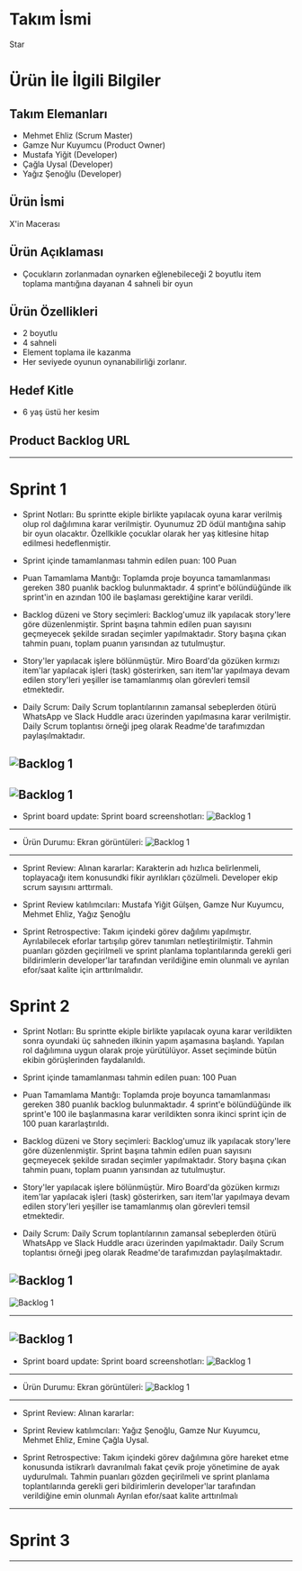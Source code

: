 # **Takım İsmi**

Star

# Ürün İle İlgili Bilgiler

## Takım Elemanları

- Mehmet Ehliz (Scrum Master)
- Gamze Nur Kuyumcu (Product Owner)
- Mustafa Yiğit (Developer)
- Çağla Uysal (Developer)
- Yağız Şenoğlu (Developer)

## Ürün İsmi

X'in Macerası

## Ürün Açıklaması

- Çocukların zorlanmadan oynarken eğlenebileceği 2 boyutlu item toplama mantığına dayanan 4 sahneli bir oyun

## Ürün Özellikleri

- 2 boyutlu
- 4 sahneli
- Element toplama ile kazanma
- Her seviyede oyunun oynanabilirliği zorlanır.


## Hedef Kitle

- 6 yaş üstü her kesim

## Product Backlog URL

---

# Sprint 1

- Sprint Notları: Bu sprintte ekiple birlikte yapılacak oyuna karar verilmiş olup rol dağılımına karar verilmiştir. Oyunumuz 2D ödül mantığına sahip bir oyun olacaktır. Özellkikle çocuklar olarak her yaş kitlesine hitap edilmesi hedeflenmiştir.

- Sprint içinde tamamlanması tahmin edilen puan: 100 Puan

- Puan Tamamlama Mantığı: Toplamda proje boyunca tamamlanması gereken 380 puanlık backlog bulunmaktadır. 4 sprint'e bölündüğünde ilk sprint'in en azından 100 ile başlaması gerektiğine karar verildi.

- Backlog düzeni ve Story seçimleri: Backlog'umuz ilk yapılacak story'lere göre düzenlenmiştir. Sprint başına tahmin edilen puan sayısını geçmeyecek şekilde sıradan seçimler yapılmaktadır. Story başına çıkan tahmin puanı, toplam puanın yarısından az tutulmuştur.

- Story'ler yapılacak işlere bölünmüştür. Miro Board'da gözüken kırmızı item'lar yapılacak işleri (task) gösterirken, sarı item'lar yapılmaya devam edilen story'leri  yeşiller ise tamamlanmış olan görevleri temsil etmektedir.

- Daily Scrum: Daily Scrum toplantılarının zamansal sebeplerden ötürü WhatsApp ve Slack Huddle aracı üzerinden yapılmasına karar verilmiştir. Daily Scrum toplantısı örneği jpeg olarak Readme'de tarafımızdan paylaşılmaktadır.

![Backlog 1](https://github.com/growingparticle/Group-117/blob/main/b-117.png)
---
![Backlog 1](https://github.com/growingparticle/Group-117/blob/main/b117.png)
---

- Sprint board update: Sprint board screenshotları:
![Backlog 1](https://github.com/growingparticle/Group-117/blob/main/Sprint%20board%20screenshotlar%C4%B1.png)
---
- Ürün Durumu: Ekran görüntüleri:
![Backlog 1](https://github.com/growingparticle/Group-117/blob/main/ekran%20g%C3%B6r%C3%BCnt%C3%BCs%C3%BC.png)
---

- Sprint Review: Alınan kararlar: Karakterin adı hızlıca belirlenmeli, toplayacağı item konusundki fikir ayrılıkları çözülmeli. Developer ekip scrum sayısını arttırmalı.

- Sprint Review katılımcıları: Mustafa Yiğit Gülşen, Gamze Nur Kuyumcu, Mehmet Ehliz, Yağız Şenoğlu
        
 - Sprint Retrospective:
Takım içindeki görev dağılımı yapılmıştır. Ayrılabilecek eforlar tartışılıp görev tanımları netleştirilmiştir.
Tahmin puanları gözden geçirilmeli ve sprint planlama toplantılarında gerekli geri bildirimlerin developer'lar tarafından verildiğine emin olunmalı ve
ayrılan efor/saat kalite için arttırılmalıdır.

        

    
# Sprint 2

- Sprint Notları: Bu sprintte ekiple birlikte yapılacak oyuna karar verildikten sonra oyundaki üç sahneden ilkinin yapım aşamasına başlandı. Yapılan rol dağılımına uygun olarak proje yürütülüyor. Asset seçiminde bütün ekibin görüşlerinden faydalanıldı. 

- Sprint içinde tamamlanması tahmin edilen puan: 100 Puan

- Puan Tamamlama Mantığı: Toplamda proje boyunca tamamlanması gereken 380 puanlık backlog bulunmaktadır. 4 sprint'e bölündüğünde ilk sprint'e 100 ile başlanmasına karar verildikten sonra ikinci sprint için de 100 puan kararlaştırıldı.

- Backlog düzeni ve Story seçimleri: Backlog'umuz ilk yapılacak story'lere göre düzenlenmiştir. Sprint başına tahmin edilen puan sayısını geçmeyecek şekilde sıradan seçimler yapılmaktadır. Story başına çıkan tahmin puanı, toplam puanın yarısından az tutulmuştur.

- Story'ler yapılacak işlere bölünmüştür. Miro Board'da gözüken kırmızı item'lar yapılacak işleri (task) gösterirken, sarı item'lar yapılmaya devam edilen story'leri  yeşiller ise tamamlanmış olan görevleri temsil etmektedir.

- Daily Scrum: Daily Scrum toplantılarının zamansal sebeplerden ötürü WhatsApp ve Slack Huddle aracı üzerinden yapılmaktadır. Daily Scrum toplantısı örneği jpeg olarak Readme'de tarafımızdan paylaşılmaktadır.

![Backlog 1](https://github.com/growingparticle/Group-117/blob/main/Wh%201.png)
---
![Backlog 1](https://github.com/growingparticle/Group-117/blob/main/Wh%202.png)

---
![Backlog 1](https://github.com/growingparticle/Group-117/blob/main/Sl%201.png)
---

- Sprint board update: Sprint board screenshotları:
![Backlog 1](https://github.com/growingparticle/Group-117/blob/main/Sprint%20board%20screenshotlar%C4%B1.png)
---
- Ürün Durumu: Ekran görüntüleri:
![Backlog 1](https://github.com/growingparticle/Group-117/blob/main/ekran%20g%C3%B6r%C3%BCnt%C3%BCs%C3%BC.png)
---

- Sprint Review: Alınan kararlar: 

- Sprint Review katılımcıları: Yağız Şenoğlu, Gamze Nur Kuyumcu, Mehmet Ehliz, Emine Çağla Uysal.
        
 - Sprint Retrospective:
Takım içindeki görev dağılımına göre hareket etme konusunda istikrarlı davranılmalı fakat çevik proje yönetimine de ayak uydurulmalı.
Tahmin puanları gözden geçirilmeli ve sprint planlama toplantılarında gerekli geri bildirimlerin developer'lar tarafından verildiğine emin olunmalı
Ayrılan efor/saat kalite arttırılmalı



---

# Sprint 3

---


